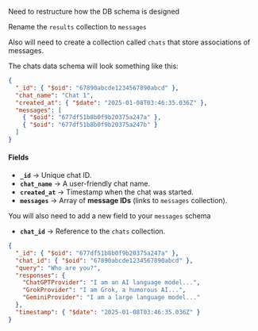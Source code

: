 Need to restructure how the DB schema is designed

Rename the `results` collection to `messages`

Also will need to create a collection called `chats` that store associations of messages. 

The chats data schema will look something like this: 
```json
{
  "_id": { "$oid": "67890abcde1234567890abcd" },
  "chat_name": "Chat 1",
  "created_at": { "$date": "2025-01-08T03:46:35.036Z" },
  "messages": [
    { "$oid": "677df51b8b0f9b20375a247a" }, 
    { "$oid": "677df51b8b0f9b20375a247b" }
  ]
}
```
#### **Fields**
- **`_id`** → Unique chat ID.
- **`chat_name`** → A user-friendly chat name.
- **`created_at`** → Timestamp when the chat was started.
- **`messages`** → Array of **message IDs** (links to `messages` collection).

You will also need to add a new field to your `messages` schema
- **`chat_id`** → Reference to the `chats` collection.
```json
{
  "_id": { "$oid": "677df51b8b0f9b20375a247a" },
  "chat_id": { "$oid": "67890abcde1234567890abcd" },
  "query": "Who are you?",
  "responses": {
    "ChatGPTProvider": "I am an AI language model...",
    "GrokProvider": "I am Grok, a humorous AI...",
    "GeminiProvider": "I am a large language model..."
  },
  "timestamp": { "$date": "2025-01-08T03:46:35.036Z" }
}
```


